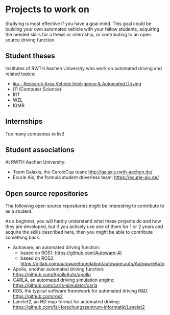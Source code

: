 # Projects to work on

Studying is most effective if you have a goal mind. This goal could be building your own automated vehicle with your fellow students, acquiring the needed skills for a thesis or internship, or contributing to an open source driving function. 


## Student theses

Institutes of RWTH Aachen University who work on automated driving and related topics:

- [ika - Research Area Vehicle Intelligence & Automated Driving](https://www.ika.rwth-aachen.de/en/education/students/student-theses/recent-topics/automated-driving-department.html)
- i11 (Computer Science)
- IRT
- WZL
- IGMR


## Internships

Too many companies to list!


## Student associations

At RWTH Aachen University: 

- Team Galaxis, the CaroloCup team: http://galaxis.rwth-aachen.de/
- Ecurie Aix, the formula student driverless team: https://ecurie-aix.de/


## Open source repositories

The following open source repositories might be interesting to contribute to as a student. 

As a beginner, you will hardly understand what these projects do and how they are developed, but if you actively use one of them for 1 or 2 years and acquire the skills described here, then you might be able to contribute something back.

- Autoware, an automated driving function:
  - based on ROS1: https://github.com/Autoware-AI
  - based on ROS2: https://gitlab.com/autowarefoundation/autoware.auto/AutowareAuto
- Apollo, another automated driving function: https://github.com/ApolloAuto/apollo
- CARLA, an automated driving simulation engine: https://github.com/carla-simulator/carla
- ROS, the typical software framework for automated driving R&D: https://github.com/ros2
- Lanelet2, an HD map format for automated driving: https://github.com/fzi-forschungszentrum-informatik/Lanelet2




